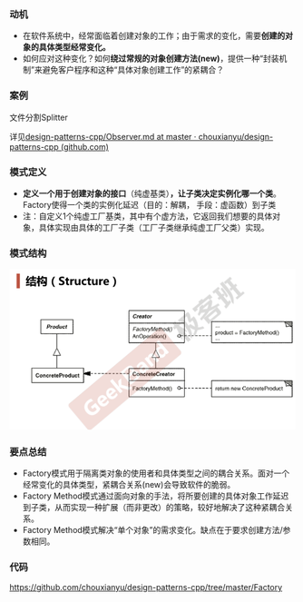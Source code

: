 ### 动机

* 在软件系统中，经常面临着创建对象的工作；由于需求的变化，需要**创建的对象的具体类型经常变化。**
* 如何应对这种变化？如何**绕过常规的对象创建方法(new)**，提供一种“封装机制”来避免客户程序和这种“具体对象创建工作”的紧耦合？

### 案例

文件分割Splitter

详见[design-patterns-cpp/Observer.md at master · chouxianyu/design-patterns-cpp (github.com)](https://github.com/chouxianyu/design-patterns-cpp/blob/master/docs/Observer.md)

### 模式定义

* **定义一个用于创建对象的接口**（纯虚基类）**，让子类决定实例化哪一个类**。 Factory使得一个类的实例化延迟（目的：解耦， 手段：虚函数）到子类
* 注：自定义1个纯虚工厂基类，其中有个虚方法，它返回我们想要的具体对象，具体实现由具体的工厂子类（工厂子类继承纯虚工厂父类）实现。

### 模式结构

![](./images/Factory.png)

### 要点总结

* Factory模式用于隔离类对象的使用者和具体类型之间的耦合关系。面对一个经常变化的具体类型，紧耦合关系(new)会导致软件的脆弱。
* Factory Method模式通过面向对象的手法，将所要创建的具体对象工作延迟到子类，从而实现一种扩展（而非更改）的策略，较好地解决了这种紧耦合关系。
* Factory Method模式解决“单个对象”的需求变化。缺点在于要求创建方法/参数相同。

### 代码

https://github.com/chouxianyu/design-patterns-cpp/tree/master/Factory
